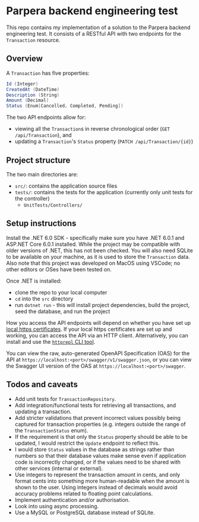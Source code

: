 # Parpera backend engineering test

This repo contains my implementation of a solution to the Parpera backend engineering test. It consists of a RESTful API with two endpoints for the `Transaction` resource.

## Overview

A `Transaction` has five properties:

```csharp
Id (Integer)
CreatedAt (DateTime)
Description (String)
Amount (Decimal)
Status (Enum[Cancelled, Completed, Pending])
```

The two API endpoints allow for:

- viewing all the `Transaction`s in reverse chronological order (`GET /api/Transaction`), and
- updating a `Transaction`'s `Status` property (`PATCH /api/Transaction/{id}`)

## Project structure

The two main directories are:

- `src/`: contains the application source files
- `tests/`: contains the tests for the application (currently only unit tests for the controller)
  - `UnitTests/Controllers/`

## Setup instructions

Install the .NET 6.0 SDK - specifically make sure you have .NET 6.0.1 and ASP.NET Core 6.0.1 installed. While the project may be compatible with older versions of .NET, this has not been checked. You will also need SQLite to be available on your machine, as it is used to store the `Transaction` data. Also note that this project was developed on MacOS using VSCode; no other editors or OSes have been tested on.

Once .NET is installed:

- clone the repo to your local computer
- `cd` into the `src` directory
- run `dotnet run` - this will install project dependencies, build the project, seed the database, and run the project

How you access the API endpoints will depend on whether you have set up [local https certificates](https://docs.microsoft.com/en-us/dotnet/core/additional-tools/self-signed-certificates-guide). If your local https certificates are set up and working, you can access the API via an HTTP client. Alternatively, you can install and use the [`httprepl` CLI tool](https://docs.microsoft.com/en-us/aspnet/core/web-api/http-repl/?view=aspnetcore-6.0).

You can view the raw, auto-generated OpenAPI Specification (OAS) for the API at `https://localhost:<port>/swagger/v1/swagger.json`, or you can view the Swagger UI version of the OAS at `https://localhost:<port>/swagger`.

## Todos and caveats

- Add unit tests for `TransactionRepository`.
- Add integration/functional tests for retrieving all transactions, and updating a transaction.
- Add stricter validations that prevent incorrect values possibly being captured for transaction properties (e.g. integers outside the range of the `TransactionStatus` enum).
- If the requirement is that only the `Status` property should be able to be updated, I would restrict the `Update` endpoint to reflect this.
- I would store `Status` values in the database as strings rather than numbers so that their database values make sense even if application code is incorrectly changed, or if the values need to be shared with other services (internal or external).
- Use integers to represent the transaction amount in cents, and only format cents into something more human-readable when the amount is shown to the user. Using integers instead of decimals would avoid accuracy problems related to floating point calculations.
- Implement authentication and/or authorisation.
- Look into using async processing.
- Use a MySQL or PostgreSQL database instead of SQLite.
